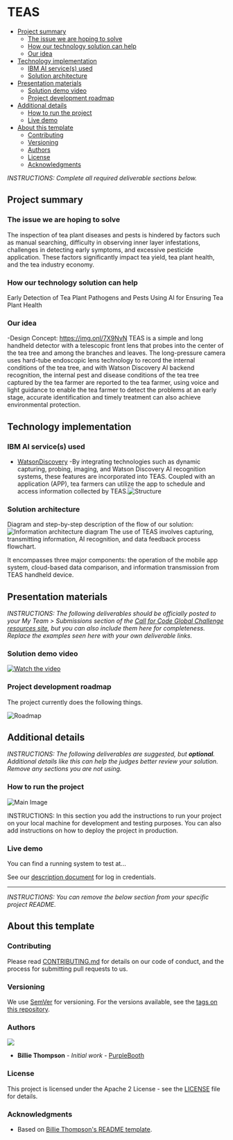 # TEAS

- [Project summary](#project-summary)
  - [The issue we are hoping to solve](#the-issue-we-are-hoping-to-solve)
  - [How our technology solution can help](#how-our-technology-solution-can-help)
  - [Our idea](#our-idea)
- [Technology implementation](#technology-implementation)
  - [IBM AI service(s) used](#ibm-ai-services-used)
  - [Solution architecture](#solution-architecture)
- [Presentation materials](#presentation-materials)
  - [Solution demo video](#solution-demo-video)
  - [Project development roadmap](#project-development-roadmap)
- [Additional details](#additional-details)
  - [How to run the project](#how-to-run-the-project)
  - [Live demo](#live-demo)
- [About this template](#about-this-template)
  - [Contributing](#contributing)
  - [Versioning](#versioning)
  - [Authors](#authors)
  - [License](#license)
  - [Acknowledgments](#acknowledgments)

_INSTRUCTIONS: Complete all required deliverable sections below._

## Project summary

### The issue we are hoping to solve

The inspection of tea plant diseases and pests is hindered by factors such as manual searching, difficulty in observing inner layer infestations, challenges in detecting early symptoms, and excessive pesticide application. These factors significantly impact tea yield, tea plant health, and the tea industry economy.

### How our technology solution can help

Early Detection of Tea Plant Pathogens and Pests Using AI for Ensuring Tea Plant Health

### Our idea
-Design Concept: https://img.onl/7X9NvN
  TEAS is a simple and long handheld detector with a telescopic front lens that probes into the center of the tea tree and among the branches and     leaves. The long-pressure camera uses hard-tube endoscopic lens technology to record the internal conditions of the tea tree, and with Watson       Discovery AI backend recognition, the internal pest and disease conditions of the tea tree captured by the tea farmer are reported to the tea       farmer, using voice and light guidance to enable the tea farmer to detect the problems at an early stage, accurate identification and timely        treatment can also achieve environmental protection.

## Technology implementation

### IBM AI service(s) used

- [WatsonDiscovery](https://cloud.ibm.com/catalog/services/watson-discovery) -By integrating technologies such as dynamic capturing, probing, imaging, and Watson Discovery AI recognition systems, these features are incorporated into TEAS. Coupled with an application (APP), tea farmers can utilize the app to schedule and access information collected by TEAS.![Structure](https://img.onl/SnAccc)

### Solution architecture

Diagram and step-by-step description of the flow of our solution:
![Information architecture diagram](https://img.onl/qJ4ha)
The use of TEAS involves capturing, transmitting information, AI recognition, and data feedback process flowchart.

It encompasses three major components: the operation of the mobile app system, cloud-based data comparison, and information transmission from TEAS handheld device.

## Presentation materials

_INSTRUCTIONS: The following deliverables should be officially posted to your My Team > Submissions section of the [Call for Code Global Challenge resources site](https://cfc-prod.skillsnetwork.site/), but you can also include them here for completeness. Replace the examples seen here with your own deliverable links._

### Solution demo video

[![Watch the video](https://raw.githubusercontent.com/Liquid-Prep/Liquid-Prep/main/images/readme/IBM-interview-video-image.png)](https://youtu.be/vOgCOoy_Bx0)

### Project development roadmap

The project currently does the following things.

![Roadmap](https://img.onl/nAp3B9)

## Additional details

_INSTRUCTIONS: The following deliverables are suggested, but **optional**. Additional details like this can help the judges better review your solution. Remove any sections you are not using._

### How to run the project

![Main Image](https://img.onl/CxjN9C)

INSTRUCTIONS: In this section you add the instructions to run your project on your local machine for development and testing purposes. You can also add instructions on how to deploy the project in production.

### Live demo

You can find a running system to test at...

See our [description document](./docs/DESCRIPTION.md) for log in credentials.

---

_INSTRUCTIONS: You can remove the below section from your specific project README._

## About this template

### Contributing

Please read [CONTRIBUTING.md](CONTRIBUTING.md) for details on our code of conduct, and the process for submitting pull requests to us.

### Versioning

We use [SemVer](http://semver.org/) for versioning. For the versions available, see the [tags on this repository](https://github.com/your/project/tags).

### Authors

<a href="https://github.com/Call-for-Code/Project-Sample/graphs/contributors">
  <img src="https://contributors-img.web.app/image?repo=Call-for-Code/Project-Sample" />
</a>

- **Billie Thompson** - _Initial work_ - [PurpleBooth](https://github.com/PurpleBooth)

### License

This project is licensed under the Apache 2 License - see the [LICENSE](LICENSE) file for details.

### Acknowledgments

- Based on [Billie Thompson's README template](https://gist.github.com/PurpleBooth/109311bb0361f32d87a2).

